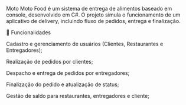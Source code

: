 Moto Moto Food é um sistema de entrega de alimentos baseado em console, desenvolvido em C#.
O projeto simula o funcionamento de um aplicativo de delivery, incluindo fluxo de pedidos, entrega e finalização.

📌 Funcionalidades

Cadastro e gerenciamento de usuários (Clientes, Restaurantes e Entregadores);

Realização de pedidos por clientes;

Despacho e entrega de pedidos por entregadores;

Finalização do pedido e atualização de status;

Gestão de saldo para restaurantes, entregadores e cliente;
